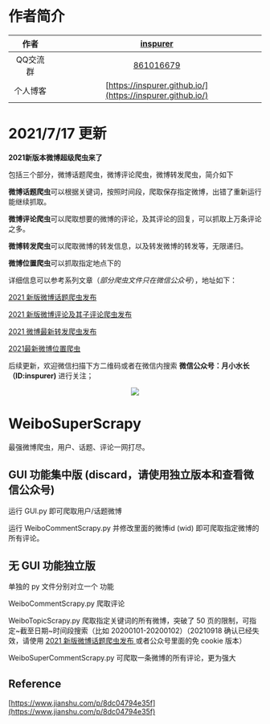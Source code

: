# 作者简介


|作者|[inspurer](https://inspurer.github.io/2018/06/07/%E6%9C%88%E5%B0%8F%E6%B0%B4%E9%95%BF%E7%9A%84%E7%94%B1%E6%9D%A5/#more)|
|:---:|:---:|
|QQ交流群|[861016679](https://jq.qq.com/?_wv=1027&k=5Js6sKS)|
|个人博客|[https://inspurer.github.io/](https://inspurer.github.io/)|

# 2021/7/17 更新

**2021新版本微博超级爬虫来了**

<p align="center">

包括三个部分，微博话题爬虫，微博评论爬虫，微博转发爬虫，简介如下

**微博话题爬虫**可以根据关键词，按照时间段，爬取保存指定微博，出错了重新运行能继续抓取。

**微博评论爬虫**可以爬取想要的微博的评论，及其评论的回复，可以抓取上万条评论之多。

**微博转发爬虫**可以爬取微博的转发信息，以及转发微博的转发等，无限递归。

**微博位置爬虫**可以抓取指定地点下的

</p>

详细信息可以参考系列文章（*部分爬虫文件只在微信公众号*），地址如下：

[2021 新版微博话题爬虫发布
](https://mp.weixin.qq.com/s?__biz=MzUzMDE5MzQ3Ng==&mid=2247484943&idx=1&sn=b1c9520a388171932a9037dbd0ac5460&chksm=fa54cb24cd234232e62bec64881df16bcc1257b3e79628b57d562cd88ae9ffd91b883f15284d&scene=178&cur_album_id=1393531201285226497#rd)

[2021 新版微博评论及其子评论爬虫发布
](https://mp.weixin.qq.com/s?__biz=MzUzMDE5MzQ3Ng==&mid=2247484955&idx=1&sn=e328c1fc9b4dff844303c20cdce29fe2&chksm=fa54cb30cd234226a568a329191eb5d08d1078522f91c9d4c87bfb4fd7a43b824fb2991d0143&scene=178&cur_album_id=1393531201285226497#rd)

[2021 微博最新转发爬虫发布
](https://mp.weixin.qq.com/s?__biz=MzUzMDE5MzQ3Ng==&mid=2247484962&idx=1&sn=8cc9f9e2551cec71b244c9fae8bbbcd1&chksm=fa54cb09cd23421fd0703130c41998f1633e790758f98fa6b7610e9b14493606a3e729f3ec7f&scene=178&cur_album_id=1393531201285226497#rd)

[2021最新微博位置爬虫](https://mp.weixin.qq.com/s?__biz=MzUzMDE5MzQ3Ng==&mid=2247485073&idx=1&sn=e272020d841a2030073ea37d96c058cf&chksm=fa54cbbacd2342ac620e198665f83d37c8b7ab8b39cce1a8d6b09f9c01017d2ce031893916f2&scene=178&cur_album_id=1393531201285226497#rd)



后续更新，欢迎微信扫描下方二维码或者在微信内搜索 **微信公众号：月小水长（ID:inspurer)** 进行关注；

<p align="center">
  <img src="qrcode.jpg"></a>
</p>

# WeiboSuperScrapy
最强微博爬虫，用户、话题、评论一网打尽。

## GUI 功能集中版 (discard，请使用独立版本和查看微信公众号)

运行 GUI.py 即可爬取用户/话题微博

运行 WeiboCommentScrapy.py 并修改里面的微博id (wid) 即可爬取指定微博的所有评论。

## 无 GUI 功能独立版

单独的 py 文件分别对立一个 功能

WeiboCommentScrapy.py 爬取评论

WeiboTopicScrapy.py   爬取指定关键词的所有微博，突破了 50 页的限制，可指定~截至日期~时间段搜索（比如 20200101-20200102）（20210918 确认已经失效，请使用 [2021 新版微博话题爬虫发布
](https://mp.weixin.qq.com/s?__biz=MzUzMDE5MzQ3Ng==&mid=2247484943&idx=1&sn=b1c9520a388171932a9037dbd0ac5460&chksm=fa54cb24cd234232e62bec64881df16bcc1257b3e79628b57d562cd88ae9ffd91b883f15284d&scene=178&cur_album_id=1393531201285226497#rd) 或者公众号里面的免 cookie 版本）

WeiboSuperCommentScrapy.py 可爬取一条微博的所有评论，更为强大


## Reference

[https://www.jianshu.com/p/8dc04794e35f](https://www.jianshu.com/p/8dc04794e35f)
